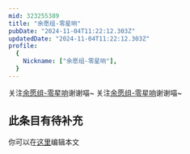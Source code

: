```yaml
---
mid: 323255389
title: "余愿组-零星响"
pubDate: "2024-11-04T11:22:12.303Z"
updatedDate: "2024-11-04T11:22:12.303Z"
profile:
  {
    Nickname: ["余愿组-零星响"],
  }
---
```


关注[余愿组-零星响](https://space.bilibili.com/323255389)谢谢喵~ 关注[余愿组-零星响](https://space.bilibili.com/323255389)谢谢喵~

## 此条目有待补充
你可以在[这里](https://github.com/Yuhanawa/VTuber.ICU/edit/master/src/content/v/余愿组-零星响/index.md)编辑本文
